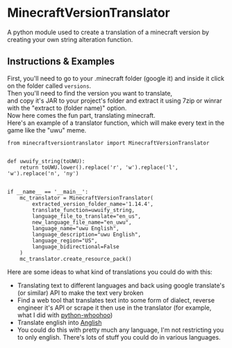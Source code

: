 # MinecraftVersionTranslator
A python module used to create a translation of a minecraft version by creating your own string alteration function. <br/>
## Instructions & Examples
First, you'll need to go to your .minecraft folder (google it) and inside it click on the folder called `versions`.<br/>
Then you'll need to find the version you want to translate, <br/>and copy it's JAR to your project's folder and extract it using 7zip or winrar with the "extract to (folder name)" option. <br/>
Now here comes the fun part, translating minecraft.<br/>
Here's an example of a translator function, which will make every text in the game like the "uwu" meme.
```
from minecraftversiontranslator import MinecraftVersionTranslator


def uwuify_string(toUWU):
    return toUWU.lower().replace('r', 'w').replace('l', 'w').replace('n', 'ny')


if __name__ == '__main__':
    mc_translator = MinecraftVersionTranslator(
        extracted_version_folder_name='1.14.4',
        translate_function=uwuify_string,
        language_file_to_translate="en_us",
        new_language_file_name="en_uwu",
        language_name="uwu English",
        language_description="uwu English",
        language_region="US",
        language_bidirectional=False
    )
    mc_translator.create_resource_pack()

```
Here are some ideas to what kind of translations you could do with this: <br/>
- Translating text to different languages and back using google translate's (or similar) API to make the text very broken
- Find a web tool that translates text into some form of dialect, reverse engineer it's API or scrape it then use in the translator (for example, what I did with [python-whoohoo](https://github.com/sl4vkek/python-whoohoo))
- Translate english into [Anglish](https://en.wikipedia.org/wiki/List_of_Germanic_and_Latinate_equivalents_in_English)
- You could do this with pretty much any language, I'm not restricting you to only english. There's lots of stuff you could do in various languages.
